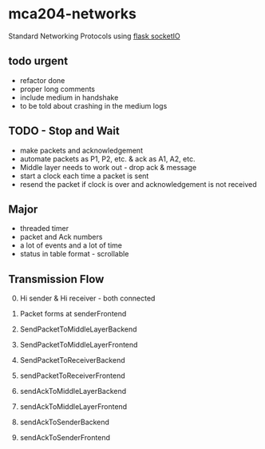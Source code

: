 # mca204-networks
Standard Networking Protocols using [flask socketIO](https://github.com/miguelgrinberg/Flask-SocketIO/tree/master/example)


## todo urgent
- refactor done
- proper long comments
- include medium in handshake
- to be told about crashing in the medium logs

## TODO - Stop and Wait

- make packets and acknowledgement
- automate packets as P1, P2, etc. & ack as A1, A2, etc.
- Middle layer needs to work out - drop ack & message
- start a clock each time a packet is sent
- resend the packet if clock is over and acknowledgement is not received

## Major

- threaded timer
- packet and Ack numbers
- a lot of events and a lot of time
- status in table format - scrollable

## Transmission Flow

0. Hi sender & Hi receiver - both connected
1. Packet forms at senderFrontend

2. SendPacketToMiddleLayerBackend
3. SendPacketToMiddleLayerFrontend

4. SendPacketToReceiverBackend
5. sendPacketToReceiverFrontend

6. sendAckToMiddleLayerBackend
7. sendAckToMiddleLayerFrontend

8. sendAckToSenderBackend
9. sendAckToSenderFrontend